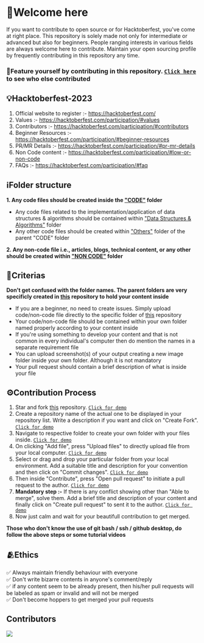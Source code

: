 # 🌸Welcome here

If you want to contribute to open source or for Hacktoberfest, you've come at right place. This repository is solely made not only for intermediate or advanced but also for beginners. People ranging interests in various fields are always welcome here to contribute. Maintain your open sourcing profile by frequently contributing in this repository any time.

### 👑Feature yourself by contributing in this repository. [`Click here`](https://github.com/RitamPaul/Beginner-Friendly/blob/main/CONTRIBUTING.md#contributors) to see who else contributed

## 💡Hacktoberfest-2023

1. Official website to register :- https://hacktoberfest.com/
2. Values :- https://hacktoberfest.com/participation/#values
3. Contributors :- https://hacktoberfest.com/participation/#contributors
4. Beginner Resources :- https://hacktoberfest.com/participation/#beginner-resources
5. PR/MR Details :- https://hacktoberfest.com/participation/#pr-mr-details
6. Non Code content :- https://hacktoberfest.com/participation/#low-or-non-code
7. FAQs :- https://hacktoberfest.com/participation/#faq

## ℹ️Folder structure

**1. Any code files should be created inside the ["CODE"](https://github.com/RitamPaul/Beginner-Friendly/tree/main/CODE) folder**

- Any code files related to the implementation/application of data structures & algorithms should be contained within ["Data Structures & Algorithms"](https://github.com/RitamPaul/Beginner-Friendly/tree/main/CODE/Data%20Structures%20%26%20Algorithms) folder
- Any other code files should be created within ["Others"](https://github.com/RitamPaul/Beginner-Friendly/tree/main/CODE/Others) folder of the parent "CODE" folder

**2. Any non-code file i.e., articles, blogs, technical content, or any other should be created within ["NON CODE"](https://github.com/RitamPaul/Beginner-Friendly/tree/main/NON%20CODE) folder**

## 📝Criterias

**Don't get confused with the folder names. The parent folders are very specificly created in [this](https://github.com/RitamPaul/Beginner-Friendly) repository to hold your content inside**

- If you are a beginner, no need to create issues. Simply upload code/non-code file directly to the specific folder of [this](https://github.com/RitamPaul/Beginner-Friendly) repository
- Your code/non-code file should be contained within your own folder named properly according to your content inside
- If you're using something to develop your content and that is not common in every individual's computer then do mention the names in a separate requirement file
- You can upload screenshot(s) of your output creating a new image folder inside your own folder. Although it is not mandatory
- Your pull request should contain a brief description of what is inside your file

## ⚙️Contribution Process

1. Star and fork [this](https://github.com/RitamPaul/Beginner-Friendly) repository. [`Click for demo`](https://github.com/RitamPaul/Beginner-Friendly/blob/main/img/fork.png?raw=true)
2. Create a repository name of the actual one to be displayed in your repository list. Write a description if you want and click on "Create Fork". [`Click for demo`](https://github.com/RitamPaul/Beginner-Friendly/blob/main/img/fork%20deatils%20within%20personal%20id.png?raw=true)
3. Navigate to respective folder to create your own folder with your files inside. [`Click for demo`](https://github.com/RitamPaul/Beginner-Friendly/blob/main/img/direct%20to%20particular%20folder.png?raw=true)
4. On clicking "Add file", press "Upload files" to directly upload file from your local computer. [`Click for demo`](https://github.com/RitamPaul/Beginner-Friendly/blob/main/img/directly%20upload%20using%20add%20file.png?raw=true)
5. Select or drag and drop your particular folder from your local environment. Add a suitable title and description for your convention and then click on "Commit changes". [`Click for demo`](https://github.com/RitamPaul/Beginner-Friendly/blob/main/img/drag%20and%20drop%20and%20commit.png?raw=true)
6. Then inside "Contribute", press "Open pull request" to initiate a pull request to the author. [`Click for demo`](https://github.com/RitamPaul/Beginner-Friendly/blob/main/img/open%20pull%20request.png?raw=true)
7. **Mandatory step :-** If there is any conflict showing other than "Able to merge", solve them. Add a brief title and description of your content and finally click on "Create pull request" to sent it to the author. [`Click for demo`](https://github.com/RitamPaul/Beginner-Friendly/blob/main/img/title%20description%20for%20pull%20request.png?raw=true)
8. Now just calm and wait for your beautifull contribution to get merged.

**Those who don't know the use of git bash / ssh / github desktop, do follow the above steps or some tutorial videos**

## 🫂Ethics

✅ Always maintain friendly behaviour with everyone <br>
✅ Don't write bizarre contents in anyone's comment/reply <br>
✅ if any content seem to be already present, then his/her pull requests will be labeled as spam or invalid and will not be merged <br>
✅ Don't become hoppers to get merged your pull requests <br>

## Contributors

<a href="https://github.com/RitamPaul/Beginner-Friendly/graphs/contributors">
  <img src="https://contrib.rocks/image?repo=RitamPaul/Beginner-Friendly" />
</a>
